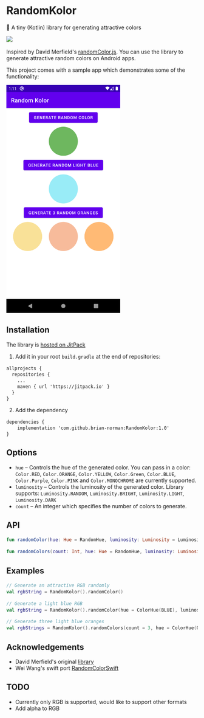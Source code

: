 # RandomKolor
🎨 A tiny (Kotlin) library for generating attractive colors

[![](https://jitpack.io/v/brian-norman/RandomKolor.svg)](https://jitpack.io/#brian-norman/RandomKolor)


Inspired by David Merfield's [randomColor.js](https://github.com/davidmerfield/randomColor). 
You can use the library to generate attractive random colors on Android apps.

This project comes with a sample app which demonstrates some of the functionality:

<img src="screenshot.png" width="300"/>

## Installation
The library is [hosted on JitPack](https://jitpack.io/#brian-norman/RandomKolor/1.0)
1. Add it in your root `build.gradle` at the end of repositories:
```
allprojects {
  repositories {
    ...
    maven { url 'https://jitpack.io' }
  }
}
```
2. Add the dependency
```
dependencies {
    implementation 'com.github.brian-norman:RandomKolor:1.0'
}
```

## Options
- ```hue``` – Controls the hue of the generated color. You can pass in a color: `Color.RED`, `Color.ORANGE`, `Color.YELLOW`, `Color.Green`, `Color.BLUE`, `Color.Purple`, `Color.PINK` and `Color.MONOCHROME` are currently supported.
- ```luminosity``` – Controls the luminosity of the generated color. Library supports: `Luminosity.RANDOM`, `Luminosity.BRIGHT`, `Luminosity.LIGHT`, `Luminosity.DARK`
- ```count``` – An integer which specifies the number of colors to generate.

## API
```kotlin
fun randomColor(hue: Hue = RandomHue, luminosity: Luminosity = Luminosity.RANDOM, format: Format = Format.RGB): String
```

```kotlin
fun randomColors(count: Int, hue: Hue = RandomHue, luminosity: Luminosity = Luminosity.RANDOM, format: Format = Format.RGB): List<String>
```

## Examples
```kotlin
// Generate an attractive RGB randomly
val rgbString = RandomKolor().randomColor()
```

```kotlin
// Generate a light blue RGB 
val rgbString = RandomKolor().randomColor(hue = ColorHue(BLUE), luminosity = Luminosity.LIGHT)
```

```kotlin
// Generate three light blue oranges
val rgbStrings = RandomKolor().randomColors(count = 3, hue = ColorHue(ORANGE), luminosity = Luminosity.LIGHT)
```

## Acknowledgements
- David Merfield's original [library](https://github.com/davidmerfield/randomColor)
- Wei Wang's swift port [RandomColorSwift](https://github.com/onevcat/RandomColorSwift)

## TODO
- Currently only RGB is supported, would like to support other formats
- Add alpha to RGB
